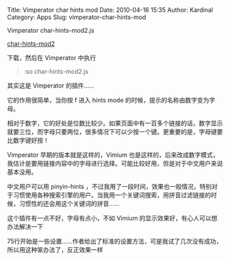 Title: Vimperator char hints mod
Date: 2010-04-16 15:35
Author: Kardinal
Category: Apps
Slug: vimperator-char-hints-mod

Vimperator char-hints-mod2.js

[char-hints-mod2](http://i.linuxtoy.org/images/2010/04/char-hints-mod2.js)

下载，然后在 Vimperator 中执行

> :so char-hints-mod2.js

  
其实这是 Vimperator 的插件……

它的作用很简单，当你按 f 进入 hints mode
的时候，提示的名称由数字变为字母。

相对于数字，它的好处是位数比较少。如果页面中有一百多个链接的话，数字显示就要三位，而字母只要两位，很多情况下可以少按一个键。更重要的是，字母键要比数字键好按！

Vimperator 早期的版本就是这样的，Vimium
也是这样的，后来改成数字模式，我估计是要用链接内容中的字母进行选择。可能比较好用，但是对于中文用户来说基本没用。

中文用户可以用 pinyin-hints
，不过我用了一段时间，效果也一般情况，特别对于习惯使用各种搜索引擎的用户。当我用一个关键词搜索，用拼音过滤链接的时候，习惯性的还会用这个关键词的拼音……

这个插件有一点不好，字母有点小，不如 Vimium
的显示效果好，有心人可以想办法解决一下

75行开始是一些设置……作者给出了标准的设置方法，可是我试了几次没有成功，所以用这种笨办法了，反正效果一样
